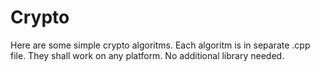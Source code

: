 # Crypto

Here are some simple crypto algoritms.
Each algoritm is in separate .cpp file.
They shall work on any platform.
No additional library needed.
